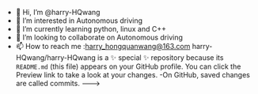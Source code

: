 - 👋 Hi, I’m @harry-HQwang
- 👀 I’m interested in Autonomous driving
- 🌱 I’m currently learning python, linux and C++
- 💞️ I’m looking to collaborate on Autonomous driving
- 📫 How to reach me :harry_hongquanwang@163.com
harry-HQwang/harry-HQwang is a ✨ special ✨ repository because its `README.md` (this file) appears on your GitHub profile.
You can click the Preview link to take a look at your changes.
-On GitHub, saved changes are called commits. 
--->
